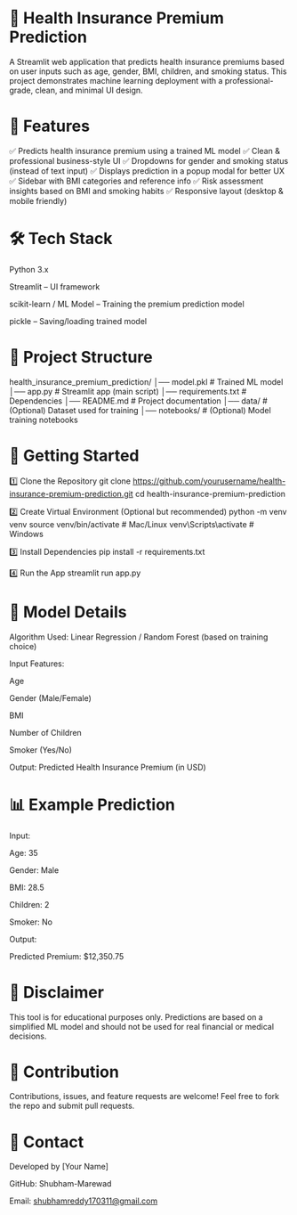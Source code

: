 # 🏥 Health Insurance Premium Prediction

A Streamlit web application that predicts health insurance premiums based on user inputs such as age, gender, BMI, children, and smoking status. This project demonstrates machine learning deployment with a professional-grade, clean, and minimal UI design.

# 📌 Features

✅ Predicts health insurance premium using a trained ML model
✅ Clean & professional business-style UI
✅ Dropdowns for gender and smoking status (instead of text input)
✅ Displays prediction in a popup modal for better UX
✅ Sidebar with BMI categories and reference info
✅ Risk assessment insights based on BMI and smoking habits
✅ Responsive layout (desktop & mobile friendly)

# 🛠️ Tech Stack

Python 3.x

Streamlit – UI framework

scikit-learn / ML Model – Training the premium prediction model

pickle – Saving/loading trained model

# 📂 Project Structure
health_insurance_premium_prediction/
│── model.pkl                 # Trained ML model
│── app.py                    # Streamlit app (main script)
│── requirements.txt          # Dependencies
│── README.md                 # Project documentation
│── data/                     # (Optional) Dataset used for training
│── notebooks/                # (Optional) Model training notebooks


# 🚀 Getting Started
1️⃣ Clone the Repository
git clone https://github.com/yourusername/health-insurance-premium-prediction.git
cd health-insurance-premium-prediction

2️⃣ Create Virtual Environment (Optional but recommended)
python -m venv venv
source venv/bin/activate    # Mac/Linux
venv\Scripts\activate       # Windows

3️⃣ Install Dependencies
pip install -r requirements.txt

4️⃣ Run the App
streamlit run app.py

# 🧠 Model Details

Algorithm Used: Linear Regression / Random Forest (based on training choice)

Input Features:

Age

Gender (Male/Female)

BMI

Number of Children

Smoker (Yes/No)

Output: Predicted Health Insurance Premium (in USD)

# 📊 Example Prediction

Input:

Age: 35

Gender: Male

BMI: 28.5

Children: 2

Smoker: No

Output:

Predicted Premium: $12,350.75

# 📜 Disclaimer

This tool is for educational purposes only.
Predictions are based on a simplified ML model and should not be used for real financial or medical decisions.

# 🤝 Contribution

Contributions, issues, and feature requests are welcome!
Feel free to fork the repo and submit pull requests.

# 📧 Contact

Developed by [Your Name]

GitHub: Shubham-Marewad

Email: shubhamreddy170311@gmail.com
